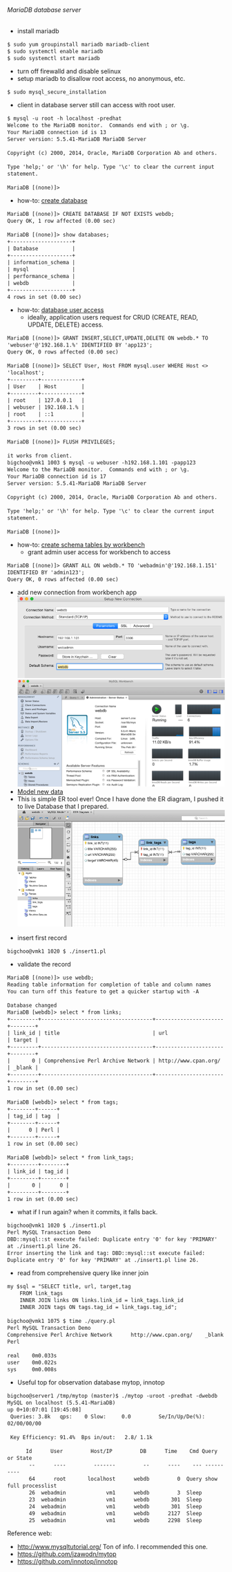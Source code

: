 ###### MariaDB database server
* install mariadb 
```
$ sudo yum groupinstall mariadb mariadb-client
$ sudo systemctl enable mariadb
$ sudo systemctl start mariadb
```
* turn off firewalld and disable selinux 
* setup mariadb to disallow root access, no anonymous, etc.
```
$ sudo mysql_secure_installation
```
* client in database server still can access with root user.
```
$ mysql -u root -h localhost -predhat
Welcome to the MariaDB monitor.  Commands end with ; or \g.
Your MariaDB connection id is 13
Server version: 5.5.41-MariaDB MariaDB Server

Copyright (c) 2000, 2014, Oracle, MariaDB Corporation Ab and others.

Type 'help;' or '\h' for help. Type '\c' to clear the current input statement.

MariaDB [(none)]>
```
* how-to: [create database](https://mariadb.com/kb/en/mariadb/create-database/)
```
MariaDB [(none)]> CREATE DATABASE IF NOT EXISTS webdb;
Query OK, 1 row affected (0.00 sec)

MariaDB [(none)]> show databases;
+--------------------+
| Database           |
+--------------------+
| information_schema |
| mysql              |
| performance_schema |
| webdb              |
+--------------------+
4 rows in set (0.00 sec)
```
* how-to: [database user access](https://mariadb.com/kb/en/mariadb/create-user/)
  - ideally, application users request for CRUD (CREATE, READ, UPDATE, DELETE) access.
```
MariaDB [(none)]> GRANT INSERT,SELECT,UPDATE,DELETE ON webdb.* TO 'webuser'@'192.168.1.%' IDENTIFIED BY 'app123';
Query OK, 0 rows affected (0.00 sec)

MariaDB [(none)]> SELECT User, Host FROM mysql.user WHERE Host <> 'localhost';
+---------+-------------+
| User    | Host        |
+---------+-------------+
| root    | 127.0.0.1   |
| webuser | 192.168.1.% |
| root    | ::1         |
+---------+-------------+
3 rows in set (0.00 sec)

MariaDB [(none)]> FLUSH PRIVILEGES;

it works from client.
bigchoo@vmk1 1003 $ mysql -u webuser -h192.168.1.101 -papp123
Welcome to the MariaDB monitor.  Commands end with ; or \g.
Your MariaDB connection id is 17
Server version: 5.5.41-MariaDB MariaDB Server

Copyright (c) 2000, 2014, Oracle, MariaDB Corporation Ab and others.

Type 'help;' or '\h' for help. Type '\c' to clear the current input statement.

MariaDB [(none)]>
```
* how-to: [create schema tables by workbench](http://dev.mysql.com/doc/workbench/en/wb-installing-mac.html)
  - grant admin user access for workbench to access
```
MariaDB [(none)]> GRANT ALL ON webdb.* TO 'webadmin'@'192.168.1.151' IDENTIFIED BY 'admin123';
Query OK, 0 rows affected (0.00 sec)
```

  - add new connection from workbench app
![Connection](https://github.com/boonchu/perllabs/blob/master/MySQL/Connection.png)
![Workbench_front](https://github.com/boonchu/perllabs/blob/master/MySQL/Workbench_front.png)
  - [Model new data](http://dev.mysql.com/doc/workbench/en/wb-getting-started-tutorial-creating-a-model.html)
  - This is simple ER tool ever! Once I have done the ER diagram, I pushed it to live Database that I prepared.
![ER](https://github.com/boonchu/perllabs/blob/master/MySQL/ER.png)

* insert first record
```
bigchoo@vmk1 1020 $ ./insert1.pl
```
* validate the record
```
MariaDB [(none)]> use webdb;
Reading table information for completion of table and column names
You can turn off this feature to get a quicker startup with -A

Database changed
MariaDB [webdb]> select * from links;
+---------+------------------------------------+----------------------+--------+
| link_id | title                              | url                  | target |
+---------+------------------------------------+----------------------+--------+
|       0 | Comprehensive Perl Archive Network | http://www.cpan.org/ | _blank |
+---------+------------------------------------+----------------------+--------+
1 row in set (0.00 sec)

MariaDB [webdb]> select * from tags;
+--------+------+
| tag_id | tag  |
+--------+------+
|      0 | Perl |
+--------+------+
1 row in set (0.00 sec)

MariaDB [webdb]> select * from link_tags;
+---------+--------+
| link_id | tag_id |
+---------+--------+
|       0 |      0 |
+---------+--------+
1 row in set (0.00 sec)
```
* what if I run again? when it commits, it falls back.
```
bigchoo@vmk1 1020 $ ./insert1.pl
Perl MySQL Transaction Demo
DBD::mysql::st execute failed: Duplicate entry '0' for key 'PRIMARY' at ./insert1.pl line 26.
Error inserting the link and tag: DBD::mysql::st execute failed: Duplicate entry '0' for key 'PRIMARY' at ./insert1.pl line 26.
```
* read from comprehensive query like inner join
```
my $sql = "SELECT title, url, target,tag
	FROM link_tags
	INNER JOIN links ON links.link_id = link_tags.link_id
	INNER JOIN tags ON tags.tag_id = link_tags.tag_id";

bigchoo@vmk1 1075 $ time ./query.pl
Perl MySQL Transaction Demo
Comprehensive Perl Archive Network      http://www.cpan.org/    _blank  Perl

real    0m0.033s
user    0m0.022s
sys     0m0.008s
```
* Useful top for observation database mytop, innotop
```
bigchoo@server1 /tmp/mytop (master)$ ./mytop -uroot -predhat -dwebdb
MySQL on localhost (5.5.41-MariaDB)                                                                                                   up 0+10:07:01 [19:45:08]
 Queries: 3.8k   qps:    0 Slow:     0.0         Se/In/Up/De(%):    02/00/00/00

 Key Efficiency: 91.4%  Bps in/out:   2.8/ 1.1k

      Id      User         Host/IP         DB      Time    Cmd Query or State
       --      ----         -------         --      ----    --- ----------
       64      root       localhost      webdb         0  Query show full processlist
       26  webadmin             vm1      webdb         3  Sleep
       23  webadmin             vm1      webdb       301  Sleep
       24  webadmin             vm1      webdb       301  Sleep
       49  webadmin             vm1      webdb      2127  Sleep
       25  webadmin             vm1      webdb      2298  Sleep
```
Reference web:
* http://www.mysqltutorial.org/ Ton of info. I recommended this one.
* https://github.com/jzawodn/mytop
* https://github.com/innotop/innotop
